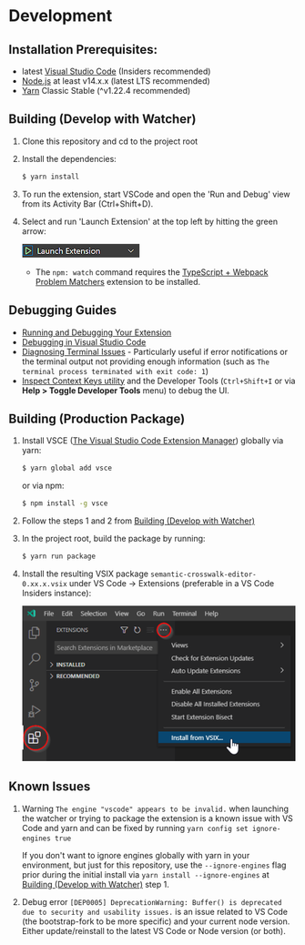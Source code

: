 # Development

## Installation Prerequisites:

  * latest [Visual Studio Code](https://code.visualstudio.com/) (Insiders recommended)
  * [Node.js](https://nodejs.org/) at least v14.x.x (latest LTS recommended)
  * [Yarn](https://classic.yarnpkg.com/en/docs/install#windows-stable) Classic Stable (^v1.22.4 recommended)

## Building (Develop with Watcher)

1. Clone this repository and cd to the project root
1. Install the dependencies:
	```bash
	$ yarn install
	```
1. To run the extension, start VSCode and open the 'Run and Debug' view from its Activity Bar (Ctrl+Shift+D).
1. Select and run 'Launch Extension' at the top left by hitting the green arrow:

	![ Launch Extension ](./images/launch_extension.png)

	- The `npm: watch` command requires the [TypeScript + Webpack Problem Matchers](https://marketplace.visualstudio.com/items?itemName=amodio.tsl-problem-matcher) extension to be installed.

## Debugging Guides

- [Running and Debugging Your Extension](https://vscode.readthedocs.io/en/latest/extensions/debugging-extensions/)
- [Debugging in Visual Studio Code](https://code.visualstudio.com/docs/editor/debugging)
- [Diagnosing Terminal Issues](https://github.com/microsoft/vscode/wiki/Terminal-Issues#diagnosing-terminal-issues) - Particularly useful if error notifications or the terminal output not providing enough information (such as `The terminal process terminated with exit code: 1`)
- [Inspect Context Keys utility](https://code.visualstudio.com/api/references/when-clause-contexts#inspect-context-keys-utility) and the Developer Tools (`Ctrl+Shift+I` or via **Help > Toggle Developer Tools** menu) to debug the UI.

## Building (Production Package)

1. Install VSCE ([The Visual Studio Code Extension Manager](https://github.com/microsoft/vscode-vsce#vsce)) globally via yarn:
	```bash
	$ yarn global add vsce
	```
	or via npm:
	```bash
	$ npm install -g vsce
	```
1. Follow the steps 1 and 2 from [Building (Develop with Watcher)](#building-develop-with-watcher)
1. In the project root, build the package by running:
	```bash
	$ yarn run package
	```
1. Install the resulting VSIX package `semantic-crosswalk-editor-0.xx.x.vsix` under VS Code -> Extensions (preferable in a VS Code Insiders instance):

	![ Install Extension ](./images/install_extension_highlighted.png)

## Known Issues

1. Warning `The engine "vscode" appears to be invalid.` when launching the watcher or trying to package the extension is a known issue with VS Code and yarn and can be fixed by running `yarn config set ignore-engines true`  

	If you don't want to ignore engines globally with yarn in your environment, but just for this repository, use the `--ignore-engines` flag prior during the initial install via `yarn install --ignore-engines` at [Building (Develop with Watcher)](#building-develop-with-watcher) step 1.

2. Debug error `[DEP0005] DeprecationWarning: Buffer() is deprecated due to security and usability issues.` is an issue related to VS Code (the bootstrap-fork to be more specific) and your current node version. Either update/reinstall to the latest VS Code or Node version (or both).
